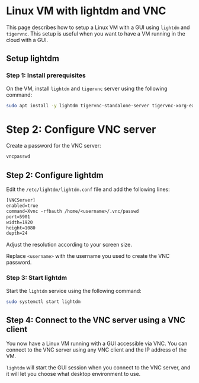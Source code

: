 # Linux VM with lightdm and VNC

This page describes how to setup a Linux VM with a GUI using `lightdm` and `tigervnc`. This setup is
useful when you want to have a VM running in the cloud with a GUI.

## Setup lightdm

### Step 1: Install prerequisites

On the VM, install `lightdm` and `tigervnc` server using the following command:

```bash
sudo apt install -y lightdm tigervnc-standalone-server tigervnc-xorg-extension
```

# Step 2: Configure VNC server

Create a password for the VNC server:

```bash
vncpasswd
```

## Step 2: Configure lightdm

Edit the `/etc/lightdm/lightdm.conf` file and add the following lines:

```txt
[VNCServer]
enabled=true
command=Xvnc -rfbauth /home/<username>/.vnc/passwd
port=5901
width=1920
height=1080
depth=24
```

Adjust the resolution according to your screen size.

Replace `<username>` with the username you used to create the VNC password.

### Step 3: Start lightdm

Start the `lightdm` service using the following command:

```bash
sudo systemctl start lightdm
```

## Step 4: Connect to the VNC server using a VNC client

You now have a Linux VM running with a GUI accessible via VNC. You can connect to the VNC server
using any VNC client and the IP address of the VM.

`lightdm` will start the GUI session when you connect to the VNC server, and it will let you choose
what desktop environment to use.
